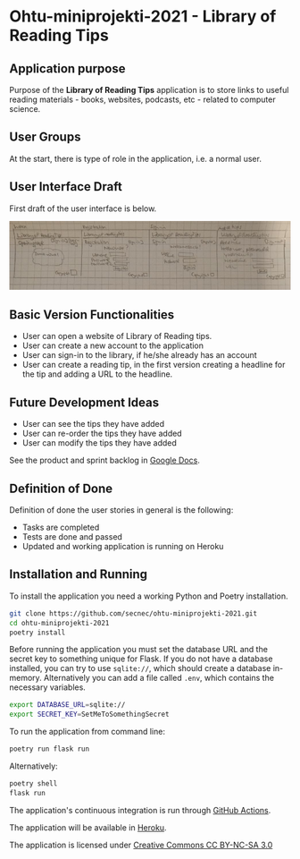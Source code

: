 # Ohtu-miniprojekti-2021 - Library of Reading Tips

## Application purpose

Purpose of the **Library of Reading Tips** application is to store links to useful reading materials - books, websites, podcasts, etc - related to computer science.

## User Groups

At the start, there is type of role in the application, i.e. a normal user.

## User Interface Draft

First draft of the user interface is below.

![Design document picture](./documentation/design_doc_pic.jpg)

## Basic Version Functionalities

- User can open a website of Library of Reading tips.
- User can create a new account to the application
- User can sign-in to the library, if he/she already has an account
- User can create a reading tip, in the first version creating a headline for the tip and adding a URL to the headline.

## Future Development Ideas

- User can see the tips they have added
- User can re-order the tips they have added
- User can modify the tips they have added

See the product and sprint backlog in [Google Docs](https://docs.google.com/spreadsheets/d/1plecnq6NQp5lWElzSjdFOGPEqjY1rucBk0Hdp8Kfcho/edit?usp=sharing).

## Definition of Done

Definition of done the user stories in general is the following:

- Tasks are completed
- Tests are done and passed
- Updated and working application is running on Heroku

## Installation and Running

To install the application you need a working Python and Poetry installation.

```bash
git clone https://github.com/secnec/ohtu-miniprojekti-2021.git
cd ohtu-miniprojekti-2021
poetry install
```

Before running the application you must set the database URL and the secret key to something unique for Flask. If you do not have a database installed, you can try to use `sqlite://`, which should create a database in-memory. Alternatively you can add a file called `.env`, which contains the necessary variables.

```bash
export DATABASE_URL=sqlite://
export SECRET_KEY=SetMeToSomethingSecret
```

To run the application from command line:

```bash
poetry run flask run
```

Alternatively:

```bash
poetry shell
flask run
```

The application's continuous integration is run through [GitHub Actions](https://github.com/secnec/ohtu-miniprojekti-2021/actions).

The application will be available in [Heroku](https://library-of-reading-tips.herokuapp.com/).

The application is licensed under [Creative Commons CC BY-NC-SA 3.0](https://creativecommons.org/licenses/by-nc-sa/3.0/)
